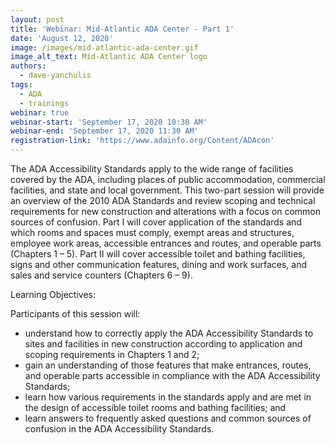 ```yaml
---
layout: post
title: 'Webinar: Mid-Atlantic ADA Center - Part 1'
date: 'August 12, 2020'
image: /images/mid-atlantic-ada-center.gif
image_alt_text: Mid-Atlantic ADA Center logo
authors:
  - dave-yanchulis
tags:
  - ADA
  - trainings
webinar: true
webinar-start: 'September 17, 2020 10:30 AM'
webinar-end: 'September 17, 2020 11:30 AM'
registration-link: 'https://www.adainfo.org/Content/ADAcon'
---
```

The ADA Accessibility Standards apply to the wide range of facilities covered by the ADA, including places of public accommodation, commercial facilities, and state and local government. This two-part session will provide an overview of the 2010 ADA Standards and review scoping and technical requirements for new construction and alterations with a focus on common sources of confusion. Part I will cover application of the standards and which rooms and spaces must comply, exempt areas and structures, employee work areas, accessible entrances and routes, and operable parts (Chapters 1 – 5). Part II will cover accessible toilet and bathing facilities, signs and other communication features, dining and work surfaces, and sales and service counters (Chapters 6 – 9).

Learning Objectives:

Participants of this session will:

* understand how to correctly apply the ADA Accessibility Standards to sites and facilities in new construction according to application and scoping requirements in Chapters 1 and 2;
* gain an understanding of those features that make entrances, routes, and operable parts accessible in compliance with the ADA Accessibility Standards;
* learn how various requirements in the standards apply and are met in the design of accessible toilet rooms and bathing facilities; and
* learn answers to frequently asked questions and common sources of confusion in the ADA Accessibility Standards.
